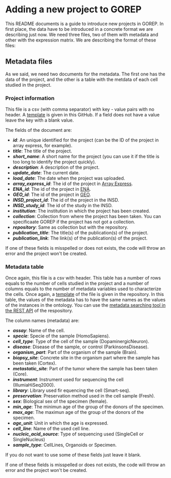 # Adding a new project to GOREP

This README documents is a guide to introduce new projects in GOREP. In first place, the data have to be introduced in a concrete format we are describing just now. We need three files, two of them with metadata and other with the expression matrix. We are describing the format of these files:

## Metadata files

As we said, we need two documents for the metadata. The first one has the data of the project, and the other is a table with the metdata of each cell studied in the project.

### Project information

This file is a csv (with comma separator) with key - value pairs with no header. A [template](project_info_template.csv) is given in this GitHub. If a field does not have a value leave the key with a blank value.

The fields of the document are:

- **_id_**: An unique identified for the project (can be the ID of the project in array express, for example).
- **_title_**: The title of the project.
- **_short_name_**: A short name for the project (you can use it if the title is too long to identify the project quickly).
- **_description_**: A description of the project.
- **_update_date_**: The current date.
- **_load_date_**: The date when the project was uploaded.
- **_array_express_id_**: The id of the project in [Array Express](https://www.ebi.ac.uk/arrayexpress/).
- **_ENA_id_**: The id of the project in [ENA](https://www.ebi.ac.uk/ena/browser/home).
- **_GEO_id_**: The id of the project in [GEO](https://www.ncbi.nlm.nih.gov/geo/).
- **_INSD_project_id_**: The id of the project in the INSD. 
- **_INSD_study_id_**: The id of the study in the INSD.
- **_institution_**: The institution in which the project has been created.
- **_collection_**: Collection from where the project has been taken. You can specificaate GOREP if the project has not got a collection.
- **_repository_**: Same as collection but with the repository.
- **_publication_title_**: The title(s) of the publication(s) of the project.
- **_publication_link_**: The link(s) of the publication(s) of the project.

If one of these fields is misspelled or does not exists, the code will throw an error and the project won't be created.

### Metadata table

Once again, this file is a csv with header. This table has a number of rows equals to the number of cells studied in the project and a number of columns equals to the number of metadata variables used to characterize the cells. Once again, a [template](metadata_table_template.csv) of the file is given in the repository. In this table, the values of the metadata has to have the same names as the values of the instances in the ontology. You can use the [metadata searching tool in the REST API](http://77.83.99.74:5000/swagger#/metadata) of the respository.

The column names (metadata) are:

- **_assay_**: Name of the cell.
- **_specie_**: Specie of the sample (HomoSapiens).
- **_cell_type_**: Type of the cell of the sample (DopaminergicNeuron).
- **_disease_**: Disease of the sample, or control (ParkinsonsDisease).
- **_organism_part_**: Part of the organism of the sample (Brain).
- **_biopsy_site_**: Concrete site in the organism part where the sample has been taken (Cortex).
- **_metastatic_site_**: Part of the tumor where the sample has been taken (Core).
- **_instrument_**: Instrument used for sequencing the cell (IllumiaHiSeq2000).
- **_library_**: Library used fir equencing the cell (Smart-seq).
- **_preservation_**: Preservation method used in the cell sample (Fresh).
- **_sex_**: Biological sex of the specimen (female).
- **_min_age_**: The minimun age of the group of the donors of the specimen.
- **_max_age_**: The maximun age of the group of the donors of the specimen.
- **_age_unit_**: Unit in which the age is expressed.
- **_cell_line_**: Name of the used cell line.
- **_nucleic_acid_source_**: Type of sequencing used (SingleCell or SingleNucleus)
- **_sample_type_**: CellLines, Organoids or Specimen.

If you do not want to use some of these fields just leave it blank.

If one of these fields is misspelled or does not exists, the code will throw an error and the project won't be created.
